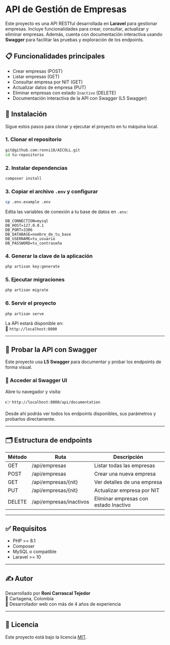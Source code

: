 # API de Gestión de Empresas

Este proyecto es una API RESTful desarrollada en **Laravel** para gestionar empresas. Incluye funcionalidades para crear, consultar, actualizar y eliminar empresas. Además, cuenta con documentación interactiva usando **Swagger** para facilitar las pruebas y exploración de los endpoints.

## 📋 Funcionalidades principales

- Crear empresas (POST)
- Listar empresas (GET)
- Consultar empresa por NIT (GET)
- Actualizar datos de empresa (PUT)
- Eliminar empresas con estado `Inactivo` (DELETE)
- Documentación interactiva de la API con Swagger (L5 Swagger)

## 🚀 Instalación

Sigue estos pasos para clonar y ejecutar el proyecto en tu máquina local.

### 1. Clonar el repositorio

```bash
git@github.com:ronni18/AICOLL.git
cd tu-repositorio
```

### 2. Instalar dependencias

```bash
composer install
```

### 3. Copiar el archivo `.env` y configurar

```bash
cp .env.example .env
```

Edita las variables de conexión a tu base de datos en `.env`:

```env
DB_CONNECTION=mysql
DB_HOST=127.0.0.1
DB_PORT=3306
DB_DATABASE=nombre_de_tu_base
DB_USERNAME=tu_usuario
DB_PASSWORD=tu_contraseña
```

### 4. Generar la clave de la aplicación

```bash
php artisan key:generate
```

### 5. Ejecutar migraciones

```bash
php artisan migrate
```

### 6. Servir el proyecto

```bash
php artisan serve
```

La API estará disponible en:  
📍 `http://localhost:8000`

---

## 🧪 Probar la API con Swagger

Este proyecto usa **L5 Swagger** para documentar y probar los endpoints de forma visual.

### 📄 Acceder al Swagger UI

Abre tu navegador y visita:

👉 `http://localhost:8000/api/documentation`

Desde ahí podrás ver todos los endpoints disponibles, sus parámetros y probarlos directamente.

---

## 🗂️ Estructura de endpoints

| Método | Ruta                        | Descripción                           |
|--------|-----------------------------|---------------------------------------|
| GET    | /api/empresas               | Listar todas las empresas             |
| POST   | /api/empresas               | Crear una nueva empresa               |
| GET    | /api/empresas/{nit}         | Ver detalles de una empresa           |
| PUT    | /api/empresas/{nit}         | Actualizar empresa por NIT            |
| DELETE | /api/empresas/inactivos     | Eliminar empresas con estado Inactivo |

---

## ✅ Requisitos

- PHP >= 8.1
- Composer
- MySQL o compatible
- Laravel >= 10

---

## ✍️ Autor

Desarrollado por **Roni Carrascal Tejedor**  
📍 Cartagena, Colombia  
💼 Desarrollador web con más de 4 años de experiencia

---

## 📜 Licencia

Este proyecto está bajo la licencia [MIT](LICENSE).
